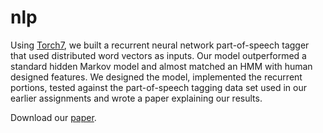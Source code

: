 # nlp

Using [Torch7](http://torch.ch), we built a recurrent neural network part-of-speech tagger that used distributed word vectors as inputs. Our model outperformed a standard hidden Markov model and almost matched an HMM with human designed features. We designed the model, implemented the recurrent portions, tested against the part-of-speech tagging data set used in our earlier assignments and wrote a paper explaining our results.

Download our [paper](https://github.com/robertsdionne/nlp/raw/master/paper/paper.pdf).
